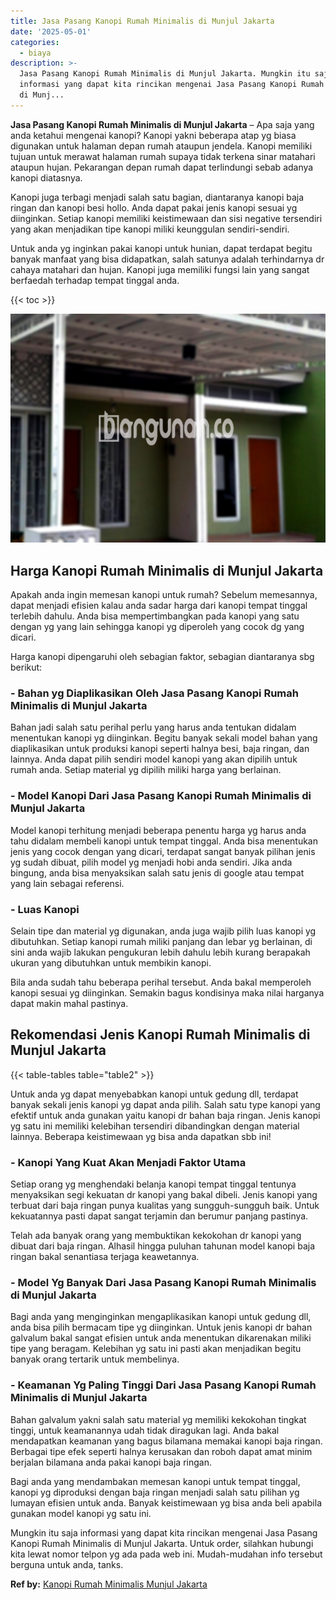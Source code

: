```yaml
---
title: Jasa Pasang Kanopi Rumah Minimalis di Munjul Jakarta
date: '2025-05-01'
categories:
  - biaya
description: >-
  Jasa Pasang Kanopi Rumah Minimalis di Munjul Jakarta. Mungkin itu saja
  informasi yang dapat kita rincikan mengenai Jasa Pasang Kanopi Rumah Minimalis
  di Munj...
---
```


**Jasa Pasang Kanopi Rumah Minimalis di Munjul Jakarta** – Apa saja yang anda ketahui mengenai kanopi? Kanopi yakni beberapa atap yg biasa digunakan untuk halaman depan rumah ataupun jendela. Kanopi memiliki tujuan untuk merawat halaman rumah supaya tidak terkena sinar matahari ataupun hujan. Pekarangan depan rumah dapat terlindungi sebab adanya kanopi diatasnya.

Kanopi juga terbagi menjadi salah satu bagian, diantaranya kanopi baja ringan dan kanopi besi hollo. Anda dapat pakai jenis kanopi sesuai yg diinginkan. Setiap kanopi memiliki keistimewaan dan sisi negative tersendiri yang akan menjadikan tipe kanopi miliki keunggulan sendiri-sendiri.

Untuk anda yg inginkan pakai kanopi untuk hunian, dapat terdapat begitu banyak manfaat yang bisa didapatkan, salah satunya adalah terhindarnya dr cahaya matahari dan hujan. Kanopi juga memiliki fungsi lain yang sangat berfaedah terhadap tempat tinggal anda.

{{< toc >}}

![Jasa Pasang Kanopi Rumah Minimalis di Munjul Jakarta](/images/harga-kanopi-minimalis-31.png)

## Harga Kanopi Rumah Minimalis di Munjul Jakarta

Apakah anda ingin memesan kanopi untuk rumah? Sebelum memesannya, dapat menjadi efisien kalau anda sadar harga dari kanopi tempat tinggal terlebih dahulu. Anda bisa mempertimbangkan pada kanopi yang satu dengan yg yang lain sehingga kanopi yg diperoleh yang cocok dg yang dicari.

Harga kanopi dipengaruhi oleh sebagian faktor, sebagian diantaranya sbg berikut:

### \- Bahan yg Diaplikasikan Oleh Jasa Pasang Kanopi Rumah Minimalis di Munjul Jakarta

Bahan jadi salah satu perihal perlu yang harus anda tentukan didalam menentukan kanopi yg diinginkan. Begitu banyak sekali model bahan yang diaplikasikan untuk produksi kanopi seperti halnya besi, baja ringan, dan lainnya. Anda dapat pilih sendiri model kanopi yang akan dipilih untuk rumah anda. Setiap material yg dipilih miliki harga yang berlainan.

### \- Model Kanopi Dari Jasa Pasang Kanopi Rumah Minimalis di Munjul Jakarta

Model kanopi terhitung menjadi beberapa penentu harga yg harus anda tahu didalam membeli kanopi untuk tempat tinggal. Anda bisa menentukan jenis yang cocok dengan yang dicari, terdapat sangat banyak pilihan jenis yg sudah dibuat, pilih model yg menjadi hobi anda sendiri. Jika anda bingung, anda bisa menyaksikan salah satu jenis di google atau tempat yang lain sebagai referensi.

### \- Luas Kanopi

Selain tipe dan material yg digunakan, anda juga wajib pilih luas kanopi yg dibutuhkan. Setiap kanopi rumah miliki panjang dan lebar yg berlainan, di sini anda wajib lakukan pengukuran lebih dahulu lebih kurang berapakah ukuran yang dibutuhkan untuk membikin kanopi.

Bila anda sudah tahu beberapa perihal tersebut. Anda bakal memperoleh kanopi sesuai yg diinginkan. Semakin bagus kondisinya maka nilai harganya dapat makin mahal pastinya.

## Rekomendasi Jenis Kanopi Rumah Minimalis di Munjul Jakarta

{{< table-tables table="table2" >}}

Untuk anda yg dapat menyebabkan kanopi untuk gedung dll, terdapat banyak sekali jenis kanopi yg dapat anda pilih. Salah satu type kanopi yang efektif untuk anda gunakan yaitu kanopi dr bahan baja ringan. Jenis kanopi yg satu ini memiliki kelebihan tersendiri dibandingkan dengan material lainnya. Beberapa keistimewaan yg bisa anda dapatkan sbb ini!

### \- Kanopi Yang Kuat Akan Menjadi Faktor Utama

Setiap orang yg menghendaki belanja kanopi tempat tinggal tentunya menyaksikan segi kekuatan dr kanopi yang bakal dibeli. Jenis kanopi yang terbuat dari baja ringan punya kualitas yang sungguh-sungguh baik. Untuk kekuatannya pasti dapat sangat terjamin dan berumur panjang pastinya.

Telah ada banyak orang yang membuktikan kekokohan dr kanopi yang dibuat dari baja ringan. Alhasil hingga puluhan tahunan model kanopi baja ringan bakal senantiasa terjaga keawetannya.

### \- Model Yg Banyak Dari Jasa Pasang Kanopi Rumah Minimalis di Munjul Jakarta

Bagi anda yang menginginkan mengaplikasikan kanopi untuk gedung dll, anda bisa pilih bermacam tipe yg diinginkan. Untuk jenis kanopi dr bahan galvalum bakal sangat efisien untuk anda menentukan dikarenakan miliki tipe yang beragam. Kelebihan yg satu ini pasti akan menjadikan begitu banyak orang tertarik untuk membelinya.

### \- Keamanan Yg Paling Tinggi Dari Jasa Pasang Kanopi Rumah Minimalis di Munjul Jakarta

Bahan galvalum yakni salah satu material yg memiliki kekokohan tingkat tinggi, untuk keamanannya udah tidak diragukan lagi. Anda bakal mendapatkan keamanan yang bagus bilamana memakai kanopi baja ringan. Berbagai tipe efek seperti halnya kerusakan dan roboh dapat amat minim berjalan bilamana anda pakai kanopi baja ringan.

Bagi anda yang mendambakan memesan kanopi untuk tempat tinggal, kanopi yg diproduksi dengan baja ringan menjadi salah satu pilihan yg lumayan efisien untuk anda. Banyak keistimewaan yg bisa anda beli apabila gunakan model kanopi yg satu ini.

Mungkin itu saja informasi yang dapat kita rincikan mengenai Jasa Pasang Kanopi Rumah Minimalis di Munjul Jakarta. Untuk order, silahkan hubungi kita lewat nomor telpon yg ada pada web ini. Mudah-mudahan info tersebut berguna untuk anda, tanks.

**Ref by:**  [Kanopi Rumah Minimalis Munjul Jakarta](https://id.wikipedia.org/wiki/Kanopi)
